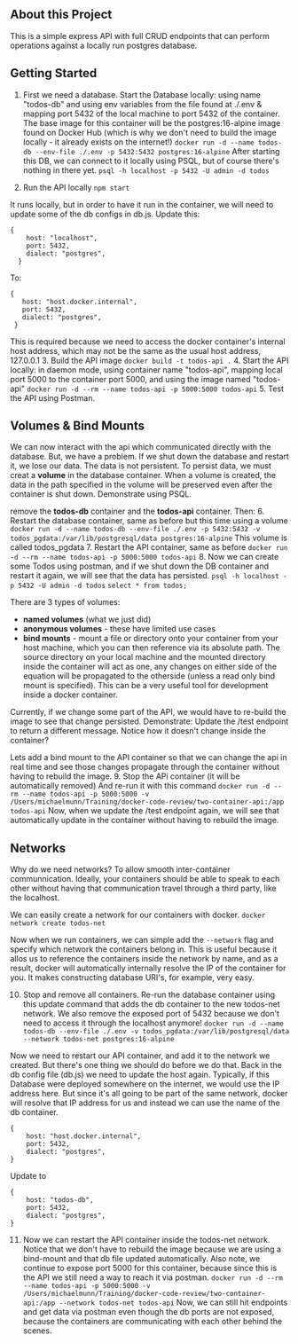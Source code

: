 ## About this Project

This is a simple express API with full CRUD endpoints that can perform operations against a locally run postgres database.

## Getting Started

1. First we need a database. Start the Database locally: using name "todos-db" and using env variables from the file found at ./.env & mapping port 5432 of the local machine to port 5432 of the container. The base image for this container will be the postgres:16-alpine image found on Docker Hub (which is why we don't need to build the image locally - it already exists on the internet!)
   `docker run -d --name todos-db --env-file ./.env -p 5432:5432 postgres:16-alpine`
   After starting this DB, we can connect to it locally using PSQL, but of course there's nothing in there yet.
   `psql -h localhost -p 5432 -U admin -d todos`

2. Run the API locally
   `npm start`

It runs locally, but in order to have it run in the container, we will need to update some of the db configs in db.js. Update this:

```
{
    host: "localhost",
    port: 5432,
    dialect: "postgres",
  }
```

To:

```
{
   host: "host.docker.internal",
   port: 5432,
   dialect: "postgres",
 }
```

This is required because we need to access the docker container's internal host address, which may not be the same as the usual host address, 127.0.0.1 3. Build the API image
`docker build -t todos-api .` 4. Start the API locally: in daemon mode, using container name "todos-api", mapping local port 5000 to the container port 5000, and using the image named "todos-api"
`docker run -d --rm --name todos-api -p 5000:5000 todos-api` 5. Test the API using Postman.

## Volumes & Bind Mounts

We can now interact with the api which communicated directly with the database. But, we have a problem. If we shut down the database and restart it, we lose our data. The data is not persistent. To persist data, we must creat a **volume** in the database container. When a volume is created, the data in the path specified in the volume will be preserved even after the container is shut down.
Demonstrate using PSQL.

remove the **todos-db** container and the **todos-api** container. Then: 6. Restart the database container, same as before but this time using a volume
`docker run -d --name todos-db --env-file ./.env -p 5432:5432 -v todos_pgdata:/var/lib/postgresql/data postgres:16-alpine`
This volume is called todos_pgdata 7. Restart the API container, same as before
`docker run -d --rm --name todos-api -p 5000:5000 todos-api` 8. Now we can create some Todos using postman, and if we shut down the DB container and restart it again, we will see that the data has persisted.
`psql -h localhost -p 5432 -U admin -d todos`
`select * from todos;`

There are 3 types of volumes:

- **named volumes** (what we just did)
- **anonymous volumes** - these have limited use cases
- **bind mounts** - mount a file or directory onto your container from your host machine, which you can then reference via its absolute path. The source directory on your local machine and the mounted directory inside the container will act as one, any changes on either side of the equation will be propagated to the otherside (unless a read only bind mount is specified). This can be a very useful tool for development inside a docker container.

Currently, if we change some part of the API, we would have to re-build the image to see that change persisted. Demonstrate: Update the /test endpoint to return a different message. Notice how it doesn't change inside the container?

Lets add a bind mount to the API container so that we can change the api in real time and see those changes propagate through the container without having to rebuild the image. 9. Stop the APi container (it will be automatically removed) And re-run it with this command
`docker run -d --rm --name todos-api -p 5000:5000 -v /Users/michaelmunn/Training/docker-code-review/two-container-api:/app todos-api`
Now, when we update the /test endpoint again, we will see that automatically update in the container without having to rebuild the image.

## Networks

Why do we need networks? To allow smooth inter-container communnication. Ideally, your containers should be able to speak to each other without having that communication travel through a third party, like the localhost.

We can easily create a network for our containers with docker.
`docker network create todos-net`

Now when we run containers, we can simple add the `--network` flag and specify which network the containers belong in. This is useful because it allos us to reference the containers inside the network by name, and as a result, docker will automatically internally resolve the IP of the container for you. It makes constructing database URI's, for example, very easy.

10. Stop and remove all containers. Re-run the database container using this update command that adds the db container to the new todos-net network. We also remove the exposed port of 5432 because we don't need to access it through the localhost anymore!
    `docker run -d --name todos-db --env-file ./.env -v todos_pgdata:/var/lib/postgresql/data --network todos-net postgres:16-alpine`

Now we need to restart our API container, and add it to the network we created. But there's one thing we should do before we do that. Back in the db config file (db.js) we need to update the host again. Typically, if this Database were deployed somewhere on the internet, we would use the IP address here. But since it's all going to be part of the same network, docker will resolve that IP address for us and instead we can use the name of the db container.

```
{
    host: "host.docker.internal",
    port: 5432,
    dialect: "postgres",
}
```

Update to

```
{
    host: "todos-db",
    port: 5432,
    dialect: "postgres",
}
```

11. Now we can restart the API container inside the todos-net network. Notice that we don't have to rebuild the image because we are using a bind-mount and that db file updated automatically. Also note, we continue to expose port 5000 for this container, because since this is the API we still need a way to reach it via postman.
    `docker run -d --rm --name todos-api -p 5000:5000 -v /Users/michaelmunn/Training/docker-code-review/two-container-api:/app --network todos-net todos-api`
    Now, we can still hit endpoints and get data via postman even though the db ports are not exposed, because the containers are communicating with each other behind the scenes.
